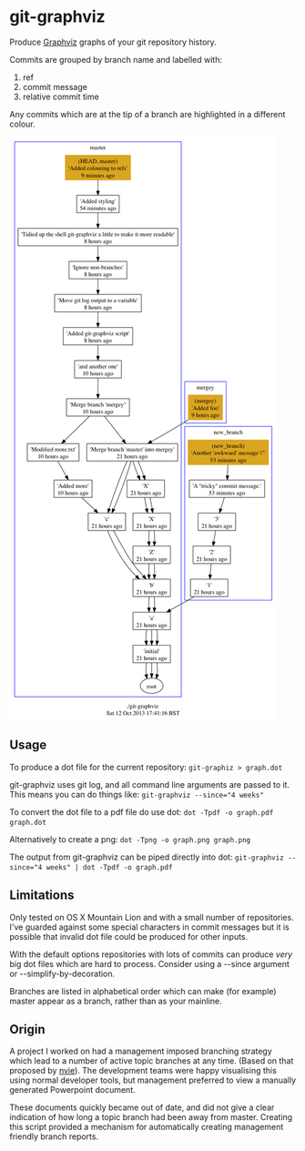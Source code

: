 git-graphviz
============

Produce [Graphviz][1] graphs of your git repository history.

Commits are grouped by branch name and labelled with:
1) ref
2) commit message
3) relative commit time

Any commits which are at the tip of a branch are highlighted in a different colour.

![example image](./example.png "example graph")

Usage
-----
To produce a dot file for the current repository:
`git-graphiz > graph.dot`

git-graphviz uses git log, and all command line arguments are passed to it. This means you can do things like:
`git-graphviz --since="4 weeks"` 

To convert the dot file to a pdf file do use dot:
`dot -Tpdf -o graph.pdf graph.dot`

Alternatively to create a png:
`dot -Tpng -o graph.png graph.png`

The output from git-graphviz can be piped directly into dot:
`git-graphviz --since="4 weeks" | dot -Tpdf -o graph.pdf`

Limitations
-----------
Only tested on OS X Mountain Lion and with a small number of repositories. I've guarded against some
special characters in commit messages but it is possible that invalid dot file could be produced for other inputs.

With the default options repositories with lots of commits can
produce *very* big dot files which are hard to process. Consider using
a --since argument or --simplify-by-decoration.

Branches are listed in alphabetical order which can make (for example) master appear as a branch, rather than as your mainline.

Origin
------
A project I worked on had a management imposed branching strategy which
lead to a number of active topic branches at any time. (Based on that proposed by [nvie][2]). 
The development teams were happy visualising this using normal developer tools,
but management preferred to view a manually generated Powerpoint document.

These documents quickly became out of date, and did not give a clear indication
of how long a topic branch had been away from master. Creating this script
provided a mechanism for automatically creating management friendly branch reports. 


[1]: http://www.graphviz.org "Graphviz"
[2]: http://nvie.com/posts/a-successful-git-branching-model/ "nvie.com"

